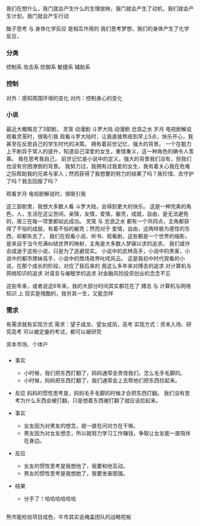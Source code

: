 ### 
###
我们在想什么，我门就会产生什么的生理放映，我门就会产生了动机，我们就会产生计划，我门就会产生行动

脑子思考 与 身体化学反应 是相互作用的
我们思考梦想，我们的身体产生了化学反应，

### 分类
控制系 
攻击系 
防御系 
敏捷系 
辅助系 

### 控制
对外：感知周围环境的变化
对内：控制身心的变化

### 小说
最近大概略览了3部剧，
灵笼 动漫剧
斗罗大陆 动漫剧
沧浪之水 岁月 电视剧解说
观看灵笼时，很吸引我
观看斗罗大陆时，让我直接熬夜到早上5点，快乐开心，我甚至在反思自己的学生时代的决策。
拥有着前世记忆、强大的背景。
 一个在能力上不断异于常人的提升，知道自己深爱的女生，重情重义，这一种角色的确令人羡慕。
 我在思考我自己，
 前世记忆是小说中的定义，强大的背景我们没有，但我们也没有穷困潦倒的背景。
 我努力过，我拥有过我爱的女生，我有着关心我在危难之际帮助我的兄弟与家人；然而获得了我想要的努力的结果了吗？我珍惜、去守护了吗？我去回报了吗？ 

观看岁月 电视剧解说时，很吸引我

这三部剧里，我想大多数人看 斗罗大陆，会得到更大的快乐。 这是一种完美的角色，人，生活在这尘世间，亲情，友情，爱情，躯壳，成就，自由，是无法避免的，唐三在每一项里都如此成功。 灵笼 与 沧浪之水 都有一个共同点，主角都获得了不俗的成就，有着不俗的躯壳；然而对于 爱情，自由，这两样极为感性的东西，却都失去了。
我们在观看小说、听书、观看剧，这些都是一个世界的缩影，是来自于当今充满纠结世界的映射，主角是大多数人梦寐以求的追求。
我们或许会成迷于这些小说，只是为了逃避现实。
小说中的武林高手，小说中的黑客，小说中的都市撩妹高手，小说中的商场政界叱咤风云。
这是我初中时代观看的小说，在那个成长的阶段，对应了我后来的
我这么多年来对搏击的追求
对计算机与网络知识的追求
对语言与催眠学的追求
对金融风险投资创业的念念不忘

这些年来，或者说这6年来，我的大部分时间其实都花在了 搏击  与 计算机与网络知识  上
现实是残酷的，我穷其一生，又能怎样

### 需求
有需求就有实现方式
需求：望子成龙、望女成凤，高考
实现方式：资本入场、研究高考
可以被定量的考试，都可以被研究

资本市场、个体户



### 
- 事实
    - 小时候，我们把东西打翻了，妈妈通常会责怪我们，怎么毛手毛脚的。
    - 小时候，妈妈把东西打翻了，我们通常会上去帮他们把东西捡起来。
- 反应
    妈妈的惯性思考是，妈妈毛手毛脚的时候才会把东西打翻。
    我们没有思考为什么东西会被打翻，只是想着东西被打翻了就应该捡起来。

- 事实
    - 女友因为对男友的想念，就一直在问对方在干嘛。
    - 男友因为对女友想念，所以就努力学习工作赚钱，争取让女友能一直陪伴在身边。
- 反应
    - 女友的惯性思考是我想他了，我要和他互动。
    - 男友的惯性思考是我想她了，我要发奋图强。
- 结果
    - 分手了！哈哈哈哈哈哈

##
熊市能检验项目成色，牛市其实会掩盖团队的战略短板